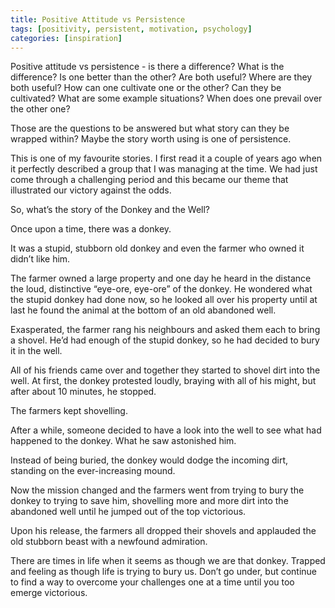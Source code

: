 ```yaml
---
title: Positive Attitude vs Persistence
tags: [positivity, persistent, motivation, psychology]
categories: [inspiration]
---
```


Positive attitude vs persistence - is there a difference? What is the difference? Is one better than the other? Are both useful? Where are they both useful? How can one cultivate one or the other? Can they be cultivated? What are some example situations? When does one prevail over the other one?

Those are the questions to be answered but what story can they be wrapped within? Maybe the story worth using is one of persistence.

This is one of my favourite stories. I first read it a couple of years ago when it perfectly described a group that I was managing at the time. We had just come through a challenging period and this became our theme that illustrated our victory against the odds.

So, what’s the story of the Donkey and the Well?

Once upon a time, there was a donkey.

It was a stupid, stubborn old donkey and even the farmer who owned it didn’t like him.

The farmer owned a large property and one day he heard in the distance the loud, distinctive “eye-ore, eye-ore” of the donkey. He wondered what the stupid donkey had done now, so he looked all over his property until at last he found the animal at the bottom of an old abandoned well.

Exasperated, the farmer rang his neighbours and asked them each to bring a shovel. He’d had enough of the stupid donkey, so he had decided to bury it in the well.

All of his friends came over and together they started to shovel dirt into the well. At first, the donkey protested loudly, braying with all of his might, but after about 10 minutes, he stopped.

The farmers kept shovelling.

After a while, someone decided to have a look into the well to see what had happened to the donkey. What he saw astonished him.

Instead of being buried, the donkey would dodge the incoming dirt, standing on the ever-increasing mound.

Now the mission changed and the farmers went from trying to bury the donkey to trying to save him, shovelling more and more dirt into the abandoned well until he jumped out of the top victorious.

Upon his release, the farmers all dropped their shovels and applauded the old stubborn beast with a newfound admiration.

There are times in life when it seems as though we are that donkey. Trapped and feeling as though life is trying to bury us. Don’t go under, but continue to find a way to overcome your challenges one at a time until you too emerge victorious.

